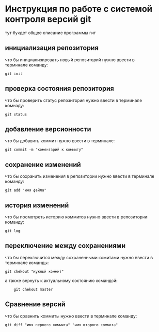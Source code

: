 # Инструкция по работе с системой контроля версий git

тут букдет общее описание программы гит

## инициализация репозитория

что бы инициализировать новый репозиторий нужно ввести в терминале команду: 

    git init

## проверка состояния репозитория

что бы проверить статус репозитория нужно ввести в терминале комнаду:

    git status

## добавление версионности

что бы добавить коммит нужно ввести в терминале:

    git commit -m "коментарий к коммиту"

## сохранение изменений

что бы сохранить изменения в репозитории нужно ввести в терминале команду:

    git add "имя файла"

## история изменений

что бы посмотреть историю коммитов нужно ввести в репозитории команду:

    git log

## переключение между сохранениями

что бы переключится между сохраненными комитами нужно ввести в терминале команды:

    git chekout "нужный коммит"

а также вернуть к актуальному состоянию командой:

        git chekout master

## Сравнение версий
что бы сравнить коммиты нужно ввести в терминале команду:

    git diff "имя первого коммита" "имя второго коммита"

